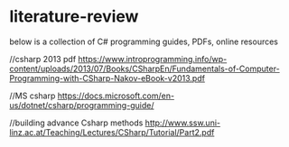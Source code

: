 # literature-review

below is a collection of C# programming guides, PDFs, online resources

//csharp 2013 pdf
https://www.introprogramming.info/wp-content/uploads/2013/07/Books/CSharpEn/Fundamentals-of-Computer-Programming-with-CSharp-Nakov-eBook-v2013.pdf

//MS csharp
https://docs.microsoft.com/en-us/dotnet/csharp/programming-guide/


//building advance Csharp methods
http://www.ssw.uni-linz.ac.at/Teaching/Lectures/CSharp/Tutorial/Part2.pdf 
